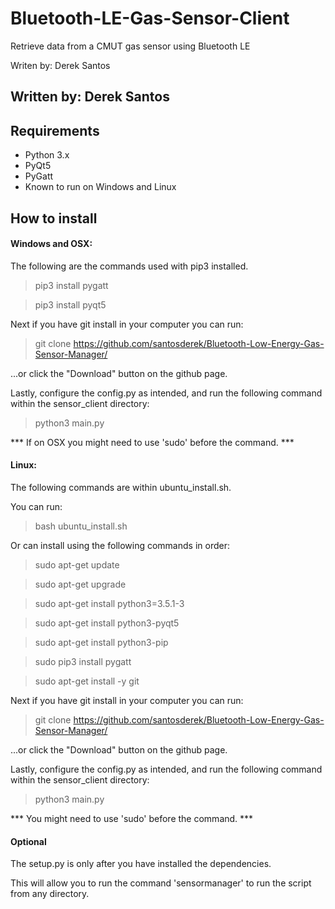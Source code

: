 Bluetooth-LE-Gas-Sensor-Client
==============================
Retrieve data from a CMUT gas sensor using Bluetooth LE

Writen by: Derek Santos

Written by: Derek Santos
------------------------

Requirements
------------
* Python 3.x
* PyQt5
* PyGatt
* Known to run on Windows and Linux

How to install
--------------

#### Windows and OSX:
The following are the commands used with pip3 installed.

> pip3 install pygatt

> pip3 install pyqt5

Next if you have git install in your computer you can run:
> git clone https://github.com/santosderek/Bluetooth-Low-Energy-Gas-Sensor-Manager/

...or click the "Download" button on the github page.

Lastly, configure the config.py as intended, and run the following command within the sensor_client directory:
> python3 main.py

*** If on OSX you might need to use 'sudo' before the command. ***

#### Linux:
The following commands are within ubuntu_install.sh.

You can run:
> bash ubuntu_install.sh

Or can install using the following commands in order:
> sudo apt-get update

> sudo apt-get upgrade

> sudo apt-get install python3=3.5.1-3

> sudo apt-get install python3-pyqt5

> sudo apt-get install python3-pip

> sudo pip3 install pygatt

> sudo apt-get install -y git

Next if you have git install in your computer you can run:
> git clone https://github.com/santosderek/Bluetooth-Low-Energy-Gas-Sensor-Manager/

...or click the "Download" button on the github page.

Lastly, configure the config.py as intended, and run the following command within the sensor_client directory:
> python3 main.py

*** You might need to use 'sudo' before the command. ***

#### Optional


The setup.py is only after you have installed the dependencies.

This will allow you to run the command 'sensormanager' to run the script from any directory.
